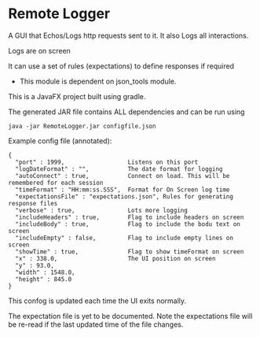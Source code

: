 # Remote Logger

A GUI that Echos/Logs http requests sent to it.
It also Logs all interactions.

Logs are on screen

It can use a set of rules (expectations) to define responses if required

* This module is dependent on json_tools module.

This is a JavaFX project built using gradle.

The generated JAR file contains ALL dependencies and can be run using 
```
java -jar RemoteLogger.jar configfile.json
```

Example config file (annotated):
```
{
  "port" : 1999,                  Listens on this port
  "logDateFormat" : "",           The date format for logging
  "autoConnect" : true,           Connect on load. This will be remembered for each session
  "timeFormat" : "HH:mm:ss.SSS",  Format for On Screen log time
  "expectationsFile" : "expectations.json", Rules for generating response files
  "verbose" : true,               Lots more logging
  "includeHeaders" : true,        Flag to include headers on screen
  "includeBody" : true,           Flag to include the bodu text on screen
  "includeEmpty" : false,         Flag to include empty lines on screen
  "showTime" : true,              Flag to show timeFormat on screen
  "x" : 338.0,                    The UI position on screen
  "y" : 93.0,     
  "width" : 1548.0,
  "height" : 845.0
}
```
This confog is updated each time the UI exits normally.

The expectation file is yet to be documented.
Note the expectations file will be re-read if the last updated time of the file changes.
